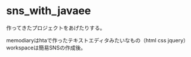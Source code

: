 # sns_with_javaee

作ってきたプロジェクトをあげたりする。

memodiaryはhtaで作ったテキストエディタみたいなもの（html css jquery）
workspaceは簡易SNSの作成後。
